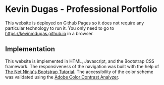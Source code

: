 # Kevin Dugas - Professional Portfolio

This website is deployed on Github Pages so it does not require any particular technology to run it. You only need to go to https://kevinmdugas.github.io in a browser.

## Implementation

This website is implemented in HTML, Javascript, and the Bootstrap CSS framework. The responsiveness of the navigation was built with the help of [The Net Ninja's Bootstrap Tutorial](https://www.youtube.com/playlist?list=PL4cUxeGkcC9joIM91nLzd_qaH_AimmdAR). The accessibility of the color scheme was validated using the [Adobe Color Contrast Analyzer](https://color.adobe.com/create/color-contrast-analyzer).
